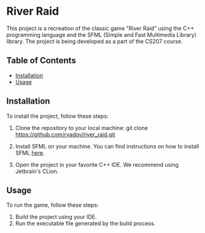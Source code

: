# River Raid

This project is a recreation of the classic game "River Raid" using the 
C++ programming language and the SFML (Simple and Fast Multimedia Library) 
library. The project is being developed as a part of the CS207 course.

## Table of Contents

- [Installation](#installation)
- [Usage](#usage)

## Installation

To install the project, follow these steps:

1. Clone the repository to your local machine:
git clone https://github.com/ryadov/river_raid.git

2. Install SFML on your machine. You can find instructions on how to 
install SFML 
[here](https://www.sfml-dev.org/tutorials/2.5/start-linux.php).
3. Open the project in your favorite C++ IDE. We recommend using Jetbrain's CLion.

## Usage
To run the game, follow these steps:

1. Build the project using your IDE.
2. Run the executable file generated by the build process.
